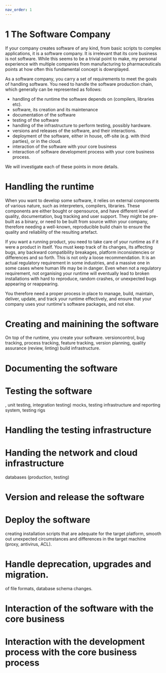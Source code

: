 ```yaml
---
nav_order: 1
---
```

# 1 The Software Company

If your company creates software of any kind, from basic scripts to complex applications, it is a software company.
It is irrelevant that its core business is not software. While this seems to be a trivial point to make, my personal
experience with multiple companies from manufacturing to pharmaceuticals points at how often this fundamental
concept is downplayed.

As a software company, you carry a set of requirements to meet the goals of handling software. You need to handle the software
production chain, which generally can be represented as follows:

- handling of the runtime the software depends on (compilers, libraries etc).
- software, its creation and its maintenance
- documentation of the software
- testing of the software
- handling of the infrastructure to perform testing, possibly hardware.
- versions and releases of the software, and their interactions.
- deployment of the software, either in house, off-site (e.g. with third parties), or in the cloud.
- interaction of the software with your core business
- interaction of software development process with your core business process.

We will investigate each of these points in more details.

# Handling the runtime

When you want to develop some software, it relies on external components of
various nature, such as interpreters, compilers, libraries. These components
are either bought or opensource, and have different level of quality,
documentation, bug tracking and user support. They might be pre-built as a
binary, or need to be built from source within your company, therefore needing
a well-known, reproducible build chain to ensure the quality and reliability of
the resulting artefact. 

If you want a running product, you need to take care of your runtime as if it
were a product in itself. You must keep track of its changes, its affecting
bugs, any backward compatibility breakages, platform inconsistencies or
differences and so forth. This is not only a loose recommendation. It is an actual
regulatory requirement in some industries, and a massive one in some cases
where human life may be in danger. Even when not a regulatory requirement, 
not organising your runtime will eventually lead to broken installations with
hard to reproduce, random crashes, or unexpected bugs appearing or reappearing.

You therefore need a proper process in place to manage, build, maintain,
deliver, update, and track your runtime effectively, and ensure that your
company uses your runtime's software packages, and not else.

# Creating and mainining the software

On top of the runtime, you create your software.
versioncontrol, bug tracking, process tracking, feature tracking, version planning,
quality assurance (review, linting)
build infrastructure.


# Documenting the software




# Testing the software

, unit testing, integration testing)
mocks, testing infrastructure and reporting system, testing rigs


# Handling the testing infrastructure

# Handing the network and cloud infrastructure

databases (production, testing) 

# Version and release the software

# Deploy the software

creating installation scripts that are adequate for the target platform, smooth out
unexpected circumstances and differences in the target machine (proxy, antivirus, 
ACL).

# Handle deprecation, upgrades and migration.

of file formats, database schema changes.

# Interaction of the software with the core business

# Interaction with the development process with the core business process


